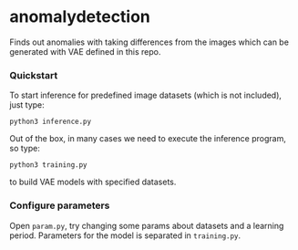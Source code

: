 # anomalydetection
Finds out anomalies with taking differences from the images which can be generated with VAE defined in this repo.

### Quickstart
To start inference for predefined image datasets (which is not included), just type:
```
python3 inference.py
```
Out of the box, in many cases we need to execute the inference program, so type:
```
python3 training.py
```
to build VAE models with specified datasets.

### Configure parameters
Open `param.py`, try changing some params about datasets and a learning period.
Parameters for the model is separated in `training.py`.